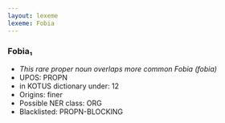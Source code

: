 ```yaml
---
layout: lexeme
lexeme: Fobia
---
```


###  Fobia₁

* _This rare proper noun overlaps more common *Fobia* (fobia)_
* UPOS:  PROPN
* in KOTUS dictionary under:  12
* Origins: finer 
* Possible NER class:  ORG
* Blacklisted:  PROPN-BLOCKING

